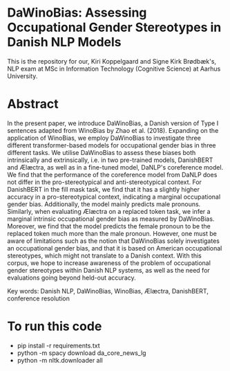 # DaWinoBias: Assessing Occupational Gender Stereotypes in Danish NLP Models

This is the repository for our, Kiri Koppelgaard and Signe Kirk Brødbæk's, NLP exam at MSc in Information Technology (Cognitive Science) at Aarhus University. 

# Abstract 
In the present paper, we introduce DaWinoBias, a Danish version of Type I sentences adapted from WinoBias by Zhao et al. (2018). Expanding on the application of WinoBias, we employ DaWinoBias to investigate three different transformer-based models for occupational gender bias in three different tasks. We utilise DaWinoBias to assess these biases both intrinsically and extrinsically, i.e. in two pre-trained models, DanishBERT and Ælæctra, as well as in a fine-tuned model, DaNLP's coreference model. We find that the performance of the coreference model from DaNLP does not differ in the pro-stereotypical and anti-stereotypical context. For DanishBERT in the fill mask task, we find that it has a slightly higher accuracy in a pro-stereotypical context, indicating a marginal occupational gender bias. Additionally, the model mainly predicts male pronouns. Similarly, when evaluating Ælæctra on a replaced token task, we infer a marginal intrinsic occupational gender bias as measured by DaWinoBias. Moreover, we find that the model predicts the female pronoun to be the replaced token much more than the male pronoun. However, one must be aware of limitations such as the notion that DaWinoBias solely investigates an occupational gender bias, and that it is based on American occupational stereotypes, which might not translate to a Danish context. With this corpus, we hope to increase awareness of the problem of occupational gender stereotypes within Danish NLP systems, as well as the need for evaluations going beyond held-out accuracy.

Key words: Danish NLP, DaWinoBias, WinoBias, Ælæctra, DanishBERT, conference resolution

# To run this code
* pip install -r requirements.txt
* python -m spacy download da_core_news_lg 
* python -m nltk.downloader all
